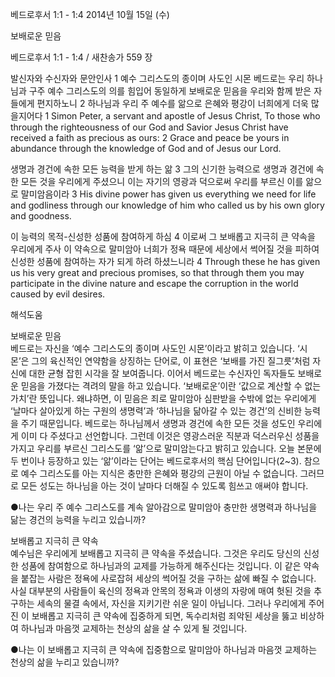 베드로후서 1:1 - 1:4 
2014년 10월 15일 (수)

보배로운 믿음



베드로후서 1:1 - 1:4 / 새찬송가 559 장


발신자와 수신자와 문안인사
1 예수 그리스도의 종이며 사도인 시몬 베드로는 우리 하나님과 구주 예수 그리스도의 의를 힘입어 동일하게 보배로운 믿음을 우리와 함께 받은 자들에게 편지하노니 2 하나님과 우리 주 예수를 앎으로 은혜와 평강이 너희에게 더욱 많을지어다
1 Simon Peter, a servant and apostle of Jesus Christ, To those who through the righteousness of our God and Savior Jesus Christ have received a faith as precious as ours: 2 Grace and peace be yours in abundance through the knowledge of God and of Jesus our Lord. 

생명과 경건에 속한 모든 능력을 받게 하는 앎
3 그의 신기한 능력으로 생명과 경건에 속한 모든 것을 우리에게 주셨으니 이는 자기의 영광과 덕으로써 우리를 부르신 이를 앎으로 말미암음이라
3 His divine power has given us everything we need for life and godliness through our knowledge of him who called us by his own glory and goodness.   

이 능력의 목적-신성한 성품에 참여하게 하심
4 이로써 그 보배롭고 지극히 큰 약속을 우리에게 주사 이 약속으로 말미암아 너희가 정욕 때문에 세상에서 썩어질 것을 피하여 신성한 성품에 참여하는 자가 되게 하려 하셨느니라
4 Through these he has given us his very great and precious promises, so that through them you may participate in the divine nature and escape the corruption in the world caused by evil desires.

해석도움





보배로운 믿음  
베드로는 자신을 ‘예수 그리스도의 종이며 사도인 시몬’이라고 밝히고 있습니다. ‘시몬’은 그의 육신적인 연약함을 상징하는 단어로, 이 표현은 ‘보배를 가진 질그릇’처럼 자신에 대한 균형 잡힌 시각을 잘 보여줍니다. 이어서 베드로는 수신자인 독자들도 보배로운 믿음을 가졌다는 격려의 말을 하고 있습니다. ‘보배로운’이란 ‘값으로 계산할 수 없는 가치’란 뜻입니다. 왜냐하면, 이 믿음은 죄로 말미암아 심판받을 수밖에 없는 우리에게 ‘날마다 살아있게 하는 구원의 생명력’과 ‘하나님을 닮아갈 수 있는 경건’의 신비한 능력을 주기 때문입니다. 베드로는 하나님께서 생명과 경건에 속한 모든 것을 성도인 우리에게 이미 다 주셨다고 선언합니다. 그런데 이것은 영광스러운 직분과 덕스러우신 성품을 가지고 우리를 부르신 그리스도를 ‘앎’으로 말미암는다고 밝히고 있습니다. 오늘 본문에 두 번이나 등장하고 있는 ‘앎’이라는 단어는 베드로후서의 핵심 단어입니다(2~3). 참으로 예수 그리스도를 아는 지식은 충만한 은혜와 평강의 근원이 아닐 수 없습니다. 그러므로 모든 성도는 하나님을 아는 것이 날마다 더해질 수 있도록 힘쓰고 애써야 합니다.

●나는 우리 주 예수 그리스도를 계속 알아감으로 말미암아 충만한 생명력과 하나님을 닮는 경건의 능력을 누리고 있습니까? 

보배롭고 지극히 큰 약속  
예수님은 우리에게 보배롭고 지극히 큰 약속을 주셨습니다. 그것은 우리도 당신의 신성한 성품에 참여함으로 하나님과의 교제를 가능하게 해주신다는 것입니다. 이 같은 약속을 붙잡는 사람은 정욕에 사로잡혀 세상의 썩어질 것을 구하는 삶에 빠질 수 없습니다. 사실 대부분의 사람들이 육신의 정욕과 안목의 정욕과 이생의 자랑에 매여 헛된 것을 추구하는 세속의 물결 속에서, 자신을 지키기란 쉬운 일이 아닙니다. 그러나 우리에게 주어진 이 보배롭고 지극히 큰 약속에 집중하게 되면, 독수리처럼 죄악된 세상을 뚫고 비상하여 하나님과 마음껏 교제하는 천상의 삶을 살 수 있게 될 것입니다.  

●나는 이 보배롭고 지극히 큰 약속에 집중함으로 말미암아 하나님과 마음껏 교제하는 천상의 삶을 누리고 있습니까?
